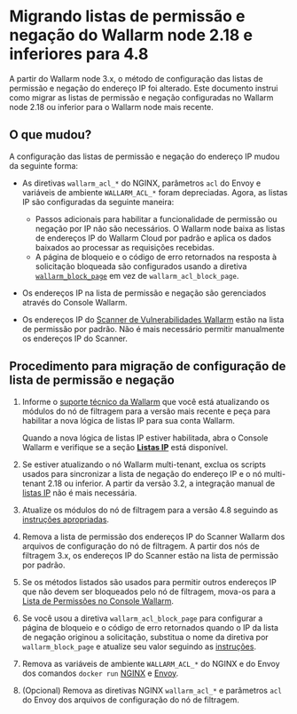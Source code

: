 # Migrando listas de permissão e negação do Wallarm node 2.18 e inferiores para 4.8

A partir do Wallarm node 3.x, o método de configuração das listas de permissão e negação do endereço IP foi alterado. Este documento instrui como migrar as listas de permissão e negação configuradas no Wallarm node 2.18 ou inferior para o Wallarm node mais recente.

## O que mudou?

A configuração das listas de permissão e negação do endereço IP mudou da seguinte forma:

* As diretivas `wallarm_acl_*` do NGINX, parâmetros `acl` do Envoy e variáveis de ambiente `WALLARM_ACL_*` foram depreciadas. Agora, as listas IP são configuradas da seguinte maneira:

    * Passos adicionais para habilitar a funcionalidade de permissão ou negação por IP não são necessários. O Wallarm node baixa as listas de endereços IP do Wallarm Cloud por padrão e aplica os dados baixados ao processar as requisições recebidas.
    * A página de bloqueio e o código de erro retornados na resposta à solicitação bloqueada são configurados usando a diretiva [`wallarm_block_page`](../admin-en/configure-parameters-en.md#wallarm_block_page) em vez de `wallarm_acl_block_page`.
* Os endereços IP na lista de permissão e negação são gerenciados através do Console Wallarm.
* Os endereços IP do [Scanner de Vulnerabilidades Wallarm](../about-wallarm/detecting-vulnerabilities.md#vulnerability-scanner) estão na lista de permissão por padrão. Não é mais necessário permitir manualmente os endereços IP do Scanner.

## Procedimento para migração de configuração de lista de permissão e negação

1. Informe o [suporte técnico da Wallarm](mailto:support@wallarm.com) que você está atualizando os módulos do nó de filtragem para a versão mais recente e peça para habilitar a nova lógica de listas IP para sua conta Wallarm.

    Quando a nova lógica de listas IP estiver habilitada, abra o Console Wallarm e verifique se a seção [**Listas IP**](../user-guides/ip-lists/overview.md) está disponível.
2. Se estiver atualizando o nó Wallarm multi-tenant, exclua os scripts usados para sincronizar a lista de negação do endereço IP e o nó multi-tenant 2.18 ou inferior. A partir da versão 3.2, a integração manual de [listas IP](../user-guides/ip-lists/overview.md) não é mais necessária.
3. Atualize os módulos do nó de filtragem para a versão 4.8 seguindo as [instruções apropriadas](general-recommendations.md#update-process).
4. Remova a lista de permissão dos endereços IP do Scanner Wallarm dos arquivos de configuração do nó de filtragem. A partir dos nós de filtragem 3.x, os endereços IP do Scanner estão na lista de permissão por padrão.
5. Se os métodos listados são usados para permitir outros endereços IP que não devem ser bloqueados pelo nó de filtragem, mova-os para a [Lista de Permissões no Console Wallarm](../user-guides/ip-lists/allowlist.md).
6. Se você usou a diretiva `wallarm_acl_block_page` para configurar a página de bloqueio e o código de erro retornados quando o IP da lista de negação originou a solicitação, substitua o nome da diretiva por `wallarm_block_page` e atualize seu valor seguindo as [instruções](../admin-en/configuration-guides/configure-block-page-and-code.md).
7. Remova as variáveis de ambiente `WALLARM_ACL_*` do NGINX e do Envoy dos comandos `docker run` [NGINX](../admin-en/installation-docker-en.md) e [Envoy](../admin-en/installation-guides/envoy/envoy-docker.md).
8. (Opcional) Remova as diretivas NGINX `wallarm_acl_*` e parâmetros `acl` do Envoy dos arquivos de configuração do nó de filtragem.
